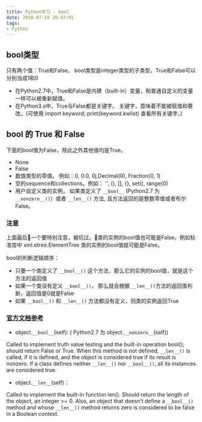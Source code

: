 ```yaml
---
title: Python学习 - bool
date: 2018-07-19 20:47:01
tags:
- Python 
---
```


## bool类型

只有两个值：True和False。 bool类型是integer类型的子类型，True和False可以分别当成1和0

* 在Python2.7中，True和False是内建（built-in）变量，和普通自定义的变量一样可以被重新赋值。
* 在Python3.x中，True与False都是关键字。 关键字，意味着不能被赋值和篡改。(可使用 import keyword; print(keyword.kwlist) 查看所有关键字。)

## bool 的 True 和 False

下面的bool值为False，除此之外其他值均是True。

* None
* False
* 数值类型的零值。 例如：0, 0.0, 0j,Decimal(0), Fraction(0, 1)
* 空的sequence和collections。例如： '', (), [], {}, set(), range(0)
* 用户自定义类的实例， 如果类定义了 `__bool__` (Python2.7 为`__nonzero__()`）或者 `__len__()` 方法, 且方法返回的是整数零值或者布尔False。

### 注意

上面最后一个要特别注意，被坑过。类的实例的bool值也可能是False，例如标准库中 xml.etree.ElementTree 类的实例的bool值就可能是False。

bool的判断逻辑顺序：

* 只要一个类定义了 `__bool__()` 这个方法，那么它的实例的bool值，就是这个方法的返回值
* 如果一个类没有定义 `__bool__()`， 那么就会根据 `__len__()`方法的返回值判断，返回值是0就是False
* 如果 `__bool__()` 和 `__len__()` 方法都没有定义，则类的实例返回True

### [官方文档参考](https://docs.python.org/3/reference/datamodel.html#object.__bool__)

* object.`__bool__`(self):  ( Python2.7 为 object.`__nonzero__`(self))

 Called to implement truth value testing and the built-in operation bool(); should return False or True. When this method is not defined, `__len__()` is called, if it is defined, and the object is considered true if its result is nonzero. If a class defines neither `__len__()` nor `__bool__()`, all its instances are considered true.
* object.`__len__`(self)：

 Called to implement the built-in function len(). Should return the length of the object, an integer >= 0. Also, an object that doesn’t define a `__bool__()` method and whose `__len__()` method returns zero is considered to be false in a Boolean context.


